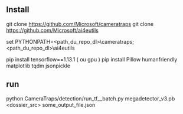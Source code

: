## Install 

git clone https://github.com/Microsoft/cameratraps
git clone https://github.com/Microsoft/ai4eutils

set PYTHONPATH=<path_du_repo_dl>\cameratraps;<path_du_repo_dl>\ai4eutils

pip install tensorflow==1.13.1 ( ou gpu ) 
pip install Pillow humanfriendly matplotlib tqdm jsonpickle


## run 
python CameraTraps/detection/run_tf__batch.py megadetector_v3.pb <dossier_src> some_output_file.json
